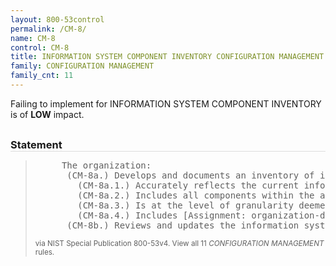 ```yaml
---
layout: 800-53control
permalink: /CM-8/
name: CM-8
control: CM-8
title: INFORMATION SYSTEM COMPONENT INVENTORY CONFIGURATION MANAGEMENT
family: CONFIGURATION MANAGEMENT
family_cnt: 11
---
```

<p class="text-info">Failing to implement for INFORMATION SYSTEM COMPONENT INVENTORY is of <b>LOW</b> impact.</p>

<h3 style="border-bottom:1px solid #ddd;margin:30px 0 8px 0;">Statement</h3>
<blockquote>
<pre>     The organization: 
      (CM-8a.) Develops and documents an inventory of information system components that: 
        (CM-8a.1.) Accurately reflects the current information system; 
        (CM-8a.2.) Includes all components within the authorization boundary of the information system; 
        (CM-8a.3.) Is at the level of granularity deemed necessary for tracking and reporting; and 
        (CM-8a.4.) Includes [Assignment: organization-defined information deemed necessary to achieve effective information system component accountability]; and 
      (CM-8b.) Reviews and updates the information system component inventory [Assignment: organization-defined frequency]. 
</pre>
<p><small>via NIST Special Publication 800-53v4. View all 11 <i>CONFIGURATION MANAGEMENT</i> rules. <a href="/cce/ssg/group/$Group_id"><span class="glyphicon glyphicon-link"></span></a> </small></p>
</blockquote>

